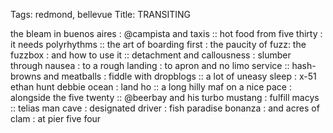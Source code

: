 Tags: redmond, bellevue
Title: TRANSITING
  
the bleam in buenos aires : @campista and taxis :: hot food from five thirty : it needs polyrhythms :: the art of boarding first : the paucity of fuzz: the fuzzbox : and how to use it :: detachment and callousness : slumber through nausea : to a rough landing : to apron and no limo service :: hash-browns and meatballs : fiddle with dropblogs :: a lot of uneasy sleep : x-51 ethan hunt debbie ocean : land ho :: a long hilly maf on a nice pace : alongside the five twenty :: @beerbay and his turbo mustang : fulfill macys :: telias man cave : designated driver : fish paradise bonanza : and acres of clam : at pier five four